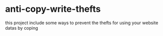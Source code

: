 # anti-copy-write-thefts
this project include some ways to prevent the thefts for using your website datas by coping
